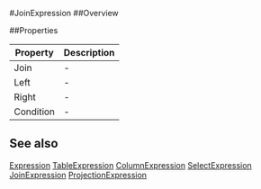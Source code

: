 #JoinExpression
##Overview



##Properties
<table class="table table-condensed table-bordered">
    <thead>
<tr>
<th>Property</th>
<th>Description</th>
</tr>
</thead>
<tbody>
<tr><td>Join</td><td> - </td></tr>
<tr><td>Left</td><td> - </td></tr>
<tr><td>Right</td><td> - </td></tr>
<tr><td>Condition</td><td> - </td></tr>
</tbody></table>



## See also

[Expression](Expression.html)
[TableExpression](TableExpression.html)
[ColumnExpression](ColumnExpression.html)
[SelectExpression](SelectExpression.html)
[JoinExpression](JoinExpression.html)
[ProjectionExpression](ProjectionExpression.html)